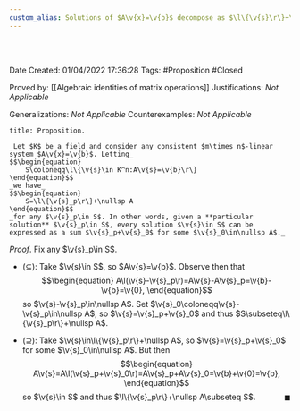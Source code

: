 ```yaml
---
custom_alias: Solutions of $A\v{x}=\v{b}$ decompose as $\l\{\v{s}\r\}+\nullsp A$ for any $A\v{s}=\v{b}$
---
```


<br />
<br />

Date Created: 01/04/2022 17:36:28
Tags: #Proposition #Closed

Proved by: [[Algebraic identities of matrix operations]]
Justifications: _Not Applicable_

Generalizations: _Not Applicable_
Counterexamples: _Not Applicable_

``` ad-Proposition
title: Proposition.

_Let $K$ be a field and consider any consistent $m\times n$-linear system $A\v{x}=\v{b}$. Letting_
$$\begin{equation}
    S\coloneqq\l\{\v{s}\in K^n:A\v{s}=\v{b}\r\}
\end{equation}$$
_we have_
$$\begin{equation}
    S=\l\{\v{s}_p\r\}+\nullsp A
\end{equation}$$
_for any $\v{s}_p\in S$. In other words, given a **particular solution** $\v{s}_p\in S$, every solution $\v{s}\in S$ can be expressed as a sum $\v{s}_p+\v{s}_0$ for some $\v{s}_0\in\nullsp A$._

```

_Proof_. Fix any $\v{s}_p\in S$.
* ($\subseteq$): Take $\v{s}\in S$, so $A\v{s}=\v{b}$. Observe then that
$$\begin{equation}
    A\l(\v{s}-\v{s}_p\r)=A\v{s}-A\v{s}_p=\v{b}-\v{b}=\v{0},
\end{equation}$$
so $\v{s}-\v{s}_p\in\nullsp A$. Set $\v{s}_0\coloneqq\v{s}-\v{s}_p\in\nullsp A$, so $\v{s}=\v{s}_p+\v{s}_0$ and thus $S\subseteq\l\{\v{s}_p\r\}+\nullsp A$.

* ($\supseteq$): Take $\v{s}\in\l\{\v{s}_p\r\}+\nullsp A$, so $\v{s}=\v{s}_p+\v{s}_0$ for some $\v{s}_0\in\nullsp A$. But then
$$\begin{equation}
    A\v{s}=A\l(\v{s}_p+\v{s}_0\r)=A\v{s}_p+A\v{s}_0=\v{b}+\v{0}=\v{b},
\end{equation}$$
so $\v{s}\in S$ and thus $\l\{\v{s}_p\r\}+\nullsp A\subseteq S$.<span style="float:right;">$\blacksquare$</span>
